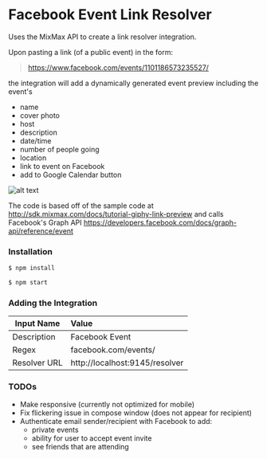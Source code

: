 # Facebook Event Link Resolver

Uses the MixMax API to create a link resolver integration. 

Upon pasting a link (of a public event) in the form:
> https://www.facebook.com/events/1101186573235527/

the integration will add a dynamically generated event preview including the event's
  - name
  - cover photo
  - host
  - description
  - date/time
  - number of people going
  - location
  - link to event on Facebook
  - add to Google Calendar button


![alt text](http://i.imgur.com/mFPjpeU.png "Sample Screenshot")


The code is based off of the sample code at http://sdk.mixmax.com/docs/tutorial-giphy-link-preview and calls Facebook's Graph API https://developers.facebook.com/docs/graph-api/reference/event

### Installation

```sh
$ npm install
```

```sh
$ npm start
```

### Adding the Integration

| Input Name    | Value         
| ------------- |:-------------|
| Description   | Facebook Event   |
| Regex         | facebook.com/events/      |
| Resolver URL  | http://localhost:9145/resolver      |


### TODOs

* Make responsive (currently not optimized for mobile)
* Fix flickering issue in compose window (does not appear for recipient)
* Authenticate email sender/recipient with Facebook to add:
	* private events
	* ability for user to accept event invite
	* see friends that are attending

